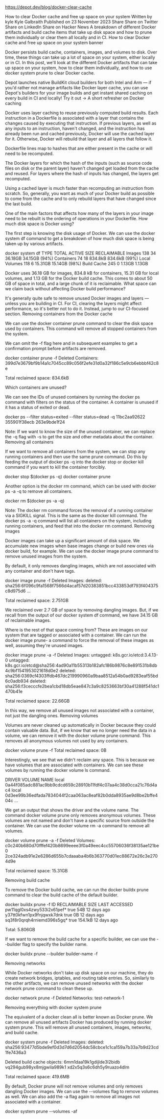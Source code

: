 https://depot.dev/blog/docker-clear-cache

How to clear Docker cache and free up space on your system
Written by
kyle
Kyle Galbraith
Published on
23 November 2023
Share
Share on Twitter
Share on LinkedIn
Share on Hacker News
A breakdown of different Docker artifacts and build cache items that take up disk space and how to prune them individually or clear them all locally and in CI.
How to clear Docker cache and free up space on your system banner

Docker persists build cache, containers, images, and volumes to disk. Over time, these things can take up a lot of space on your system, either locally or in CI. In this post, we'll look at the different Docker artifacts that can take up space on your system, how to clear them individually, and how to use docker system prune to clear Docker cache.

Depot launches native BuildKit cloud builders for both Intel and Arm — if you'd rather not manage artifacts like Docker layer cache, you can use Depot's builders for your image builds and get instant shared caching on every build in CI and locally! Try it out →
A short refresher on Docker caching

Docker uses layer caching to reuse previously computed build results. Each instruction in a Dockerfile is associated with a layer that contains the changes caused by executing that instruction. If previous layers, as well as any inputs to an instruction, haven't changed, and the instruction has already been run and cached previously, Docker will use the cached layer for it. Otherwise, Docker will rebuild that layer and all layers that follow it.

Dockerfile lines map to hashes that are either present in the cache or will need to be recomputed.

The Docker layers for which the hash of the inputs (such as source code files on disk or the parent layer) haven't changed get loaded from the cache and reused. For layers where the hash of inputs has changed, the layers get recomputed.

Using a cached layer is much faster than recomputing an instruction from scratch. So, generally, you want as much of your Docker build as possible to come from the cache and to only rebuild layers that have changed since the last build.

One of the main factors that affects how many of the layers in your image need to be rebuilt is the ordering of operations in your Dockerfile.
How much disk space is Docker using?

The first step is knowing the disk usage of Docker. We can use the docker system df command to get a breakdown of how much disk space is being taken up by various artifacts.

docker system df
TYPE            TOTAL     ACTIVE    SIZE      RECLAIMABLE
Images          138       34        36.18GB   34.15GB (94%)
Containers      74        18        834.8kB   834.6kB (99%)
Local Volumes   118       6         15.31GB   15.14GB (98%)
Build Cache     245       0         1.13GB    1.13GB

Docker uses 36.18 GB for images, 834.8 kB for containers, 15.31 GB for local volumes, and 1.13 GB for the Docker build cache. This comes to about 50 GB of space in total, and a large chunk of it is reclaimable.
What space can we claim back without affecting Docker build performance?

It's generally quite safe to remove unused Docker images and layers — unless you are building in CI. For CI, clearing the layers might affect performance, so it's better not to do it. Instead, jump to our CI-focused section.
Removing containers from the Docker cache

We can use the docker container prune command to clear the disk space used by containers. This command will remove all stopped containers from the system.

We can omit the -f flag here and in subsequent examples to get a confirmation prompt before artifacts are removed.

docker container prune -f
Deleted Containers:
399d7e3679bf9b14a1c7045cc89c056f2efe31d0a32f186c5e9cb6ebbbf42c8e
 
Total reclaimed space: 834.6kB

Which containers are unused?

We can see the IDs of unused containers by running the docker ps command with filters on the status of the container. A container is unused if it has a status of exited or dead.

docker ps --filter status=exited --filter status=dead -q
11bc2aa92622
355901f38ecb
263e9bde1f24

Note: If we want to know the size of the unused container, we can replace the -q flag with -s to get the size and other metadata about the container.
Removing all containers

If we want to remove all containers from the system, we can stop any running containers and then use the same prune command. Do this by feeding the output of docker ps -q into the docker stop or docker kill command if you want to kill the container forcibly.

docker stop $(docker ps -q)
docker container prune

Another option is the docker rm command, which can be used with docker ps -a -q to remove all containers.

docker rm $(docker ps -a -q)

Note: The docker rm command forces the removal of a running container via a SIGKILL signal. This is the same as the docker kill command. The docker ps -a -q command will list all containers on the system, including running containers, and feed that into the docker rm command.
Removing images

Docker images can take up a significant amount of disk space. We accumulate new images when base images change or build new ones via docker build, for example. We can use the docker image prune command to remove unused images from the system.

By default, it only removes dangling images, which are not associated with any container and don't have tags.

docker image prune -f
Deleted Images:
deleted: sha256:6f096c9fa1568f7566d4acaf57d20383851bcc433853df793f404375c8d975d6
...
 
Total reclaimed space: 2.751GB

We reclaimed over 2.7 GB of space by removing dangling images. But, if we recall from the output of our docker system df command, we have 34.15 GB of reclaimable images.

Where is the rest of that space coming from? These are images on our system that are tagged or associated with a container. We can run the docker image prune- a command to force the removal of these images as well, assuming they're unused images.

docker image prune -a -f
Deleted Images:
untagged: k8s.gcr.io/etcd:3.4.13-0
untagged: k8s.gcr.io/etcd@sha256:4ad90a11b55313b182afc186b9876c8e891531b8db4c9bf1541953021618d0e2
deleted: sha256:0369cf4303ffdb467dc219990960a9baa8512a54b0ad9283eaf55bd6c0adb934
deleted: sha256:f3cecccfe2bea1cbd18db5eae847c3a9c8253663bf30a41288f541dc1470b41e
 
Total reclaimed space: 22.66GB

In this way, we remove all unused images not associated with a container, not just the dangling ones.
Removing volumes

Volumes are never cleaned up automatically in Docker because they could contain valuable data. But, if we know that we no longer need the data in a volume, we can remove it with the docker volume prune command. This removes all anonymous volumes not used by any containers.

docker volume prune -f
Total reclaimed space: 0B

Interestingly, we see that we didn't reclaim any space. This is because we have volumes that are associated with containers. We can see these volumes by running the docker volume ls command.

DRIVER    VOLUME NAME
local     0a44f085adc881ac9bb9cdcd659c28910b11fdf4c07aa4c38d0cca21c76d4ac4
local     0d3ee99b36edfada7834044f2caa063ac8eaf82b0dda8935ae9d8be2bffe404c
...

We get an output that shows the driver and the volume name. The command docker volume prune only removes anonymous volumes. These volumes are not named and don't have a specific source from outside the container. We can use the docker volume rm -a command to remove all volumes.

docker volume prune -a -f
Deleted Volumes:
c0c240b680d70fffef420b8699eeee3f0a49eec4cc55706036f38135ae121be0
2ce324adb91e2e6286d655b7cdaaaba4b6b363770d01ec88672e26c3e2704d9e
 
Total reclaimed space: 15.31GB

Removing build cache

To remove the Docker build cache, we can run the docker buildx prune command to clear the build cache of the default builder.

docker buildx prune -f
ID                                        RECLAIMABLE   SIZE        LAST ACCESSED
pw11qgl0xs4zwy533i2x61pef*                true          54B         12 days ago
y37tt0kfwn1px9fnjqwxk7dnk                 true          0B          12 days ago
sq3f8r0qrqh4rniemd396s5gq*                true          154.1kB     12 days ago
 
Total:  5.806GB

If we want to remove the build cache for a specific builder, we can use the --builder flag to specify the builder name.

docker buildx prune --builder builder-name -f

Removing networks

While Docker networks don't take up disk space on our machine, they do create network bridges, iptables, and routing table entries. So, similarly to the other artifacts, we can remove unused networks with the docker network prune command to clean these up.

docker network prune -f
Deleted Networks:
test-network-1

Removing everything with docker system prune

The equivalent of a docker clean all is better known as Docker prune. We can remove all unused artifacts Docker has produced by running docker system prune. This will remove all unused containers, images, networks, and build cache.

docker system prune -f
Deleted Images:
deleted: sha256:93477d5bde9ef0d3d7d6d2054dc58cbce1c1ca159a7b33a7b9d23cd1fe7436a3
 
Deleted build cache objects:
6mm1daa19k1gdijlde3l2bidb
vq294gub98yx8mjgwila989k1
xd2x5q3s6c6dh5y9ruazo4dlm
 
Total reclaimed space: 419.6MB

By default, Docker prune will not remove volumes and only removes dangling Docker images. We can use the --volumes flag to remove volumes as well. We can also add the -a flag again to remove all images not associated with a container.

docker system prune --volumes -af

